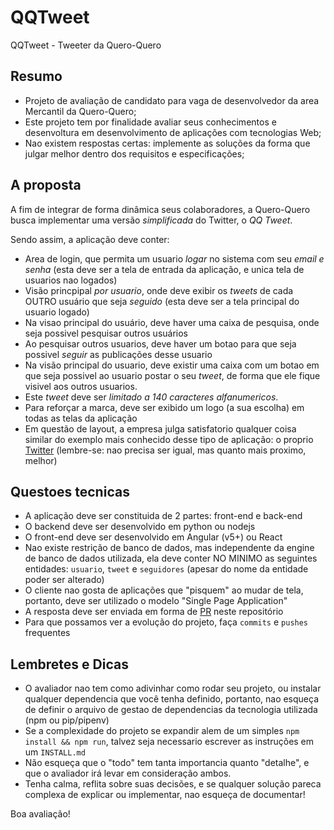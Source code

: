 # QQTweet
QQTweet - Tweeter da Quero-Quero

## Resumo
- Projeto de avaliação de candidato para vaga de desenvolvedor da area Mercantil da Quero-Quero;
- Este projeto tem por finalidade avaliar seus conhecimentos e desenvoltura em desenvolvimento de aplicações com tecnologias Web;
- Nao existem respostas certas: implemente as soluções da forma que julgar melhor dentro dos requisitos e especificações;

## A proposta

A fim de integrar de forma dinâmica seus colaboradores, a Quero-Quero busca implementar uma versão _simplificada_ do Twitter, o _QQ Tweet_.

Sendo assim, a aplicação deve conter:

- Area de login, que permita um usuario _logar_ no sistema com seu _email e senha_ (esta deve ser a tela de entrada da aplicação, e unica tela de usuarios nao logados)
- Visão princpipal *por usuario*, onde deve exibir os _tweets_ de cada OUTRO usuário que seja _seguido_ (esta deve ser a tela principal do usuario logado)
- Na visao principal do usuário, deve haver uma caixa de pesquisa, onde seja possivel pesquisar outros usuários
- Ao pesquisar outros usuarios, deve haver um botao para que seja possivel _seguir_ as publicações desse usuario
- Na visão principal do usuario, deve existir uma caixa com um botao em que seja possivel ao usuario postar o seu _tweet_, de forma que ele fique visivel aos outros usuarios.
- Este _tweet_ deve ser _limitado a 140 caracteres alfanumericos_.
- Para reforçar a marca, deve ser exibido um logo (a sua escolha) em todas as telas da aplicação
- Em questão de layout, a empresa julga satisfatorio qualquer coisa similar do exemplo mais conhecido desse tipo de aplicação: o proprio [Twitter](http://twitter.com) (lembre-se: nao precisa ser igual, mas quanto mais proximo, melhor)

## Questoes tecnicas
- A aplicação deve ser constituida de 2 partes: front-end e back-end
- O backend deve ser desenvolvido em python ou nodejs
- O front-end deve ser desenvolvido em Angular (v5+) ou React
- Nao existe restrição de banco de dados, mas independente da engine de banco de dados utilizada, ela deve conter NO MINIMO as seguintes entidades: ```usuario```, ```tweet``` e ```seguidores``` (apesar do nome da entidade poder ser alterado)
- O cliente nao gosta de aplicações que "pisquem" ao mudar de tela, portanto, deve ser utilizado o modelo "Single Page Application"
- A resposta deve ser enviada em forma de [PR](https://help.github.com/en/articles/about-pull-requests) neste repositório
- Para que possamos ver a evolução do projeto, faça ```commits``` e ```pushes``` frequentes

## Lembretes e Dicas
- O avaliador nao tem como adivinhar como rodar seu projeto, ou instalar qualquer dependencia que você tenha definido, portanto, nao esqueça de definir o arquivo de gestao de dependencias da tecnologia utilizada (npm ou pip/pipenv)
- Se a complexidade do projeto se expandir alem de um simples ```npm install && npm run```, talvez seja necessario escrever as instruções em um ```INSTALL.md```
- Não esqueça que o "todo" tem tanta importancia quanto "detalhe", e que o avaliador irá levar em consideração ambos.
- Tenha calma, reflita sobre suas decisões, e se qualquer solução pareca complexa de explicar ou implementar, nao esqueça de documentar!

Boa  avaliação!